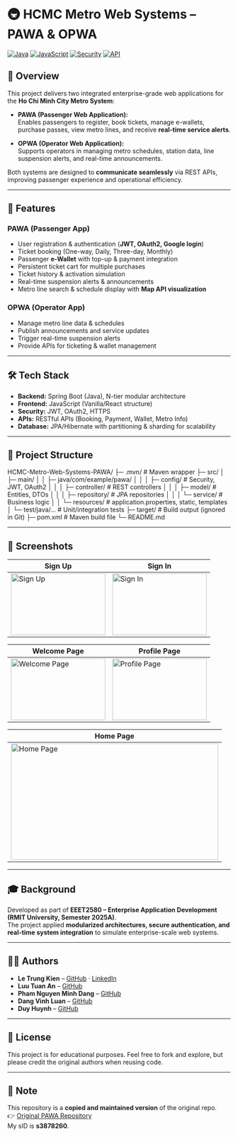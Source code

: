 # 🚇 HCMC Metro Web Systems – PAWA & OPWA

[![Java](https://img.shields.io/badge/Backend-Spring%20Boot-green?logo=springboot&logoColor=white)](https://spring.io/projects/spring-boot)
[![JavaScript](https://img.shields.io/badge/Frontend-JavaScript-blue?logo=javascript&logoColor=white)](https://developer.mozilla.org/en-US/docs/Web/JavaScript)
[![Security](https://img.shields.io/badge/Security-JWT%20%7C%20OAuth2-orange)](https://jwt.io/)
[![API](https://img.shields.io/badge/API-REST-red)](https://restfulapi.net/)

## 📖 Overview
This project delivers two integrated enterprise-grade web applications for the **Ho Chi Minh City Metro System**:  

- **PAWA (Passenger Web Application):**  
  Enables passengers to register, book tickets, manage e-wallets, purchase passes, view metro lines, and receive **real-time service alerts**.  

- **OPWA (Operator Web Application):**  
  Supports operators in managing metro schedules, station data, line suspension alerts, and real-time announcements.  

Both systems are designed to **communicate seamlessly** via REST APIs, improving passenger experience and operational efficiency.

---

## 🚀 Features
### PAWA (Passenger App)
- User registration & authentication (**JWT, OAuth2, Google login**)  
- Ticket booking (One-way, Daily, Three-day, Monthly)  
- Passenger **e-Wallet** with top-up & payment integration  
- Persistent ticket cart for multiple purchases  
- Ticket history & activation simulation  
- Real-time suspension alerts & announcements  
- Metro line search & schedule display with **Map API visualization**

### OPWA (Operator App)
- Manage metro line data & schedules  
- Publish announcements and service updates  
- Trigger real-time suspension alerts  
- Provide APIs for ticketing & wallet management  

---

## 🛠️ Tech Stack
- **Backend:** Spring Boot (Java), N-tier modular architecture  
- **Frontend:** JavaScript (Vanilla/React structure)  
- **Security:** JWT, OAuth2, HTTPS  
- **APIs:** RESTful APIs (Booking, Payment, Wallet, Metro Info)  
- **Database:** JPA/Hibernate with partitioning & sharding for scalability  

---

## 📂 Project Structure
HCMC-Metro-Web-Systems-PAWA/
 ├─ .mvn/               # Maven wrapper
 ├─ src/
 │   ├─ main/
 │   │   ├─ java/com/example/pawa/
 │   │   │   ├─ config/        # Security, JWT, OAuth2
 │   │   │   ├─ controller/    # REST controllers
 │   │   │   ├─ model/         # Entities, DTOs
 │   │   │   ├─ repository/    # JPA repositories
 │   │   │   └─ service/       # Business logic
 │   │   └─ resources/         # application.properties, static, templates
 │   └─ test/java/...          # Unit/integration tests
 ├─ target/             # Build output (ignored in Git)
 ├─ pom.xml             # Maven build file
 └─ README.md

---

## 📸 Screenshots

| Sign Up | Sign In |
|---------|---------|
| <img width="213" height="139" alt="Sign Up" src="https://github.com/user-attachments/assets/e3d2a09a-3ac9-4e48-b809-479de3de8c77" /> | <img width="213" height="139" alt="Sign In" src="https://github.com/user-attachments/assets/ef05f088-51ab-4127-ac98-a79b17fe0020" /> |

| Welcome Page | Profile Page |
|--------------|--------------|
| <img width="213" height="139" alt="Welcome Page" src="https://github.com/user-attachments/assets/c637831c-2744-41ac-bd2f-2bd6a9fd0d25" /> | <img width="213" height="139" alt="Profile Page" src="https://github.com/user-attachments/assets/125c163d-3c2a-4d55-a782-91faefdd18c1" /> |

| Home Page |
|-----------|
| <img width="468" height="263" alt="Home Page" src="https://github.com/user-attachments/assets/b5e482f9-2c58-4345-b5f0-b4744d82fe18" /> |

---

## 🎓 Background
Developed as part of **EEET2580 – Enterprise Application Development (RMIT University, Semester 2025A)**.  
The project applied **modularized architectures, secure authentication, and real-time system integration** to simulate enterprise-scale web systems.  

---

## 👨‍💻 Authors
- **Le Trung Kien** – [GitHub](https://github.com/ElwizScott) · [LinkedIn](https://www.linkedin.com/in/elwizscott)  
- **Luu Tuan An** – [GitHub](https://github.com/luutuanan2003)  
- **Pham Nguyen Minh Dang** – [GitHub](https://github.com/darmondcv)  
- **Dang Vinh Luan** – [GitHub](https://github.com/luandang2112)  
- **Duy Huynh** – [GitHub](https://github.com/duyhnynh)

---

## 📜 License
This project is for educational purposes. Feel free to fork and explore, but please credit the original authors when reusing code.  

---

## 📌 Note
This repository is a **copied and maintained version** of the original repo.  
👉 [Original PAWA Repository](https://github.com/BeggerClan/PAWA)  
My sID is **s3878260**.  
